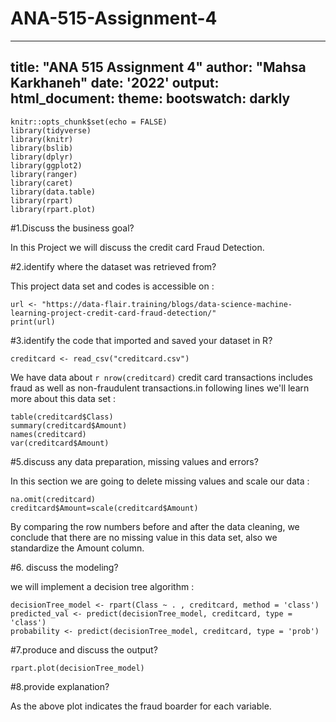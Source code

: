# ANA-515-Assignment-4
---
title: "ANA 515 Assignment 4"
author: "Mahsa Karkhaneh"
date: '2022'
output: 
  html_document:
    theme: 
      bootswatch: darkly
---

```{r setup, include=FALSE}
knitr::opts_chunk$set(echo = FALSE)
library(tidyverse)
library(knitr)
library(bslib)
library(dplyr)
library(ggplot2)
library(ranger)
library(caret)
library(data.table)
library(rpart)
library(rpart.plot)
```

#1.Discuss the business goal?

In this Project we will discuss the credit card Fraud Detection.

#2.identify where the dataset was retrieved from?

This project data set and codes is accessible on :

```{r, echo=TRUE}
url <- "https://data-flair.training/blogs/data-science-machine-learning-project-credit-card-fraud-detection/"
print(url)
```

#3.identify the code that imported and saved your dataset in R?

```{r creditcard , echo=TRUE}
creditcard <- read_csv("creditcard.csv")
```

We have data about `r nrow(creditcard)` credit card transactions includes fraud as well as non-fraudulent transactions.in following lines we'll learn more about this data set :

```{r, echo=TRUE}
table(creditcard$Class)
summary(creditcard$Amount)
names(creditcard)
var(creditcard$Amount)
```

#5.discuss any data preparation, missing values and errors?

In this section we are going to delete missing values and scale our data :

```{r, echo=TRUE}
na.omit(creditcard)
creditcard$Amount=scale(creditcard$Amount)
```

By comparing the row numbers before and after the data cleaning, we conclude that there are no missing value in this data set, also we standardize the Amount column.

#6.	discuss the modeling?

we will implement a decision tree algorithm : 

```{r, echo=TRUE}
decisionTree_model <- rpart(Class ~ . , creditcard, method = 'class')
predicted_val <- predict(decisionTree_model, creditcard, type = 'class')
probability <- predict(decisionTree_model, creditcard, type = 'prob')
```

#7.produce and discuss the output?

```{r, echo=TRUE}
rpart.plot(decisionTree_model)
```

#8.provide explanation?

As the above plot indicates the fraud boarder for each variable.
